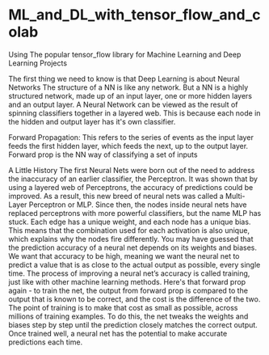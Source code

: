 # ML_and_DL_with_tensor_flow_and_colab
Using The popular tensor_flow library for Machine Learning and Deep Learning Projects

The first thing we need to know is that Deep Learning is about Neural Networks
The structure of a NN is like any network. But a NN is a highly structured network, made up of an input layer, one or more hidden layers and an output layer.
A Neural Network can be viewed as the result of spinning classifiers together in a layered web.
This is because each node in the hidden and output layer has it's own classifier.

Forward Propagation:
This refers to the series of events as the input layer feeds the first hidden layer, which feeds the next, up to the output layer.
Forward prop is the NN way of classifying a set of inputs

A Little History
The first Neural Nets were born out of the need to address the inaccuracy of an earlier classifier, the Perceptron.
It was shown that by using a layered web of Perceptrons, the accuracy of predictions could be improved.
As a result, this new breed of neural nets was called a Multi-Layer Perceptron or MLP. Since then, the nodes inside neural nets have replaced perceptrons with more powerful classifiers, but the name MLP has stuck.
Each edge has a unique weight, and each node has a unique bias.
This means that the combination used for each activation is also unique, which explains why the nodes fire differently.
You may have guessed that the prediction accuracy of a neural net depends on its weights and biases. We want that accuracy to be high, meaning we want the neural net to predict a value that is as close to the actual output as possible, every single time.
The process of improving a neural net’s accuracy is called training, just like with other machine learning methods.
Here's that forward prop again - to train the net, the output from forward prop is compared to the output that is known to be correct, and the cost is the difference of the two.
The point of training is to make that cost as small as possible, across millions of training examples. To do this, the net tweaks the weights and biases step by step until the prediction closely matches the correct output.
Once trained well, a neural net has the potential to make accurate predictions each time.
